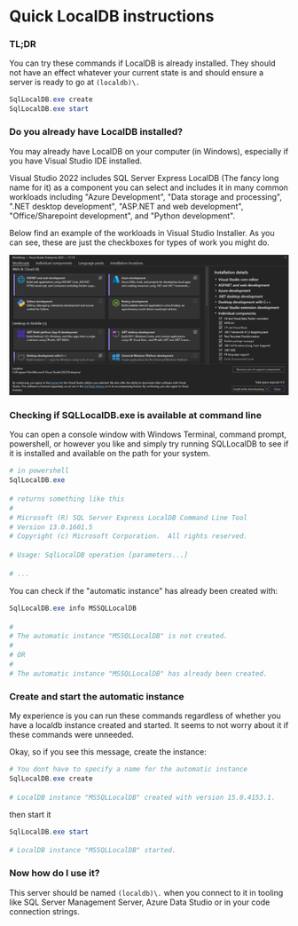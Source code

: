 # Quick LocalDB instructions

### TL;DR
You can try these commands if LocalDB is already installed.  They should not have an effect whatever your current state is and should ensure a server is ready to go at `(localdb)\.`
``` powershell
SqlLocalDB.exe create
SqlLocalDB.exe start
```

### Do you already have LocalDB installed?
You may already have LocalDB on your computer (in Windows), especially if you have Visual Studio IDE installed.  

Visual Studio 2022 includes SQL Server Express LocalDB (The fancy long name for it) as a component you can select and includes it in many common workloads including "Azure Development", "Data storage and processing", ".NET desktop development", "ASP.NET and web development", "Office/Sharepoint development", and "Python development".

Below find an example of the workloads in Visual Studio Installer.  As you can see, these are just the checkboxes for types of work you might do.

![Visual Studio 2022 Workloads](./images/vs2022workloads.png)

### Checking if SQLLocalDB.exe is available at command line

You can open a console window with Windows Terminal, command prompt, powershell, or however you like and simply try running SQLLocalDB to see if it is installed and available on the path for your system.

```powershell
# in powershell
SqlLocalDB.exe

# returns something like this
#
# Microsoft (R) SQL Server Express LocalDB Command Line Tool
# Version 13.0.1601.5
# Copyright (c) Microsoft Corporation.  All rights reserved.

# Usage: SqlLocalDB operation [parameters...]

# ...    
```

You can check if the "automatic instance" has already been created with:

```powershell
SqlLocalDB.exe info MSSQLLocalDB

#
# The automatic instance "MSSQLLocalDB" is not created.
#
# OR
#
# The automatic instance "MSSQLLocalDB" has already been created.
```

### Create and start the automatic instance
My experience is you can run these commands regardless of whether you have a localdb instance created and started.  It seems to not worry about it if these commands were unneeded.

Okay, so if you see this message, create the instance:

``` powershell
# You dont have to specify a name for the automatic instance
SqlLocalDB.exe create

# LocalDB instance "MSSQLLocalDB" created with version 15.0.4153.1.
```
then start it

``` powershell
SqlLocalDB.exe start

# LocalDB instance "MSSQLLocalDB" started.
```

### Now how do I use it?

This server should be named `(localdb)\.` when you connect to it in tooling like SQL Server Management Server, Azure Data Studio or in your code connection strings.